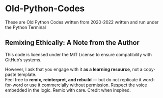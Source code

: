 # Old-Python-Codes
These are Old Python Codes written from 2020-2022 written and run under the Python Terminal

## Remixing Ethically: A Note from the Author

This code is licensed under the MIT License to ensure compatibility with GitHub’s systems.

However, I ask that you engage with it **as a learning resource**, not a copy-paste template.  
Feel free to **remix, reinterpret, and rebuild** — but do not replicate it word-for-word or use it commercially without permission.
Respect the voice embedded in the logic. Remix with care. Credit when inspired.
